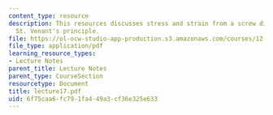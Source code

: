 ```yaml
---
content_type: resource
description: This resources discusses stress and strain from a screw dislocation and
  St. Venant's principle.
file: https://ol-ocw-studio-app-production.s3.amazonaws.com/courses/12-520-geodynamics-fall-2006/6f75caa6fc791fa449a3cf36e325e633_lecture17.pdf
file_type: application/pdf
learning_resource_types:
- Lecture Notes
parent_title: Lecture Notes
parent_type: CourseSection
resourcetype: Document
title: lecture17.pdf
uid: 6f75caa6-fc79-1fa4-49a3-cf36e325e633
---
```

